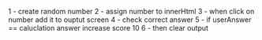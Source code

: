 1 - create random number
2 - assign number to innerHtml
3 - when click on number add it to ouptut screen
4 - check correct answer
5 - if userAnswer == caluclation answer increase score 10
6 - then clear output